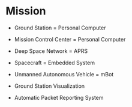 Mission
==

- Ground Station = Personal Computer
- Mission Control Center = Personal Computer
- Deep Space Network = APRS
- Spacecraft = Embedded System
- Unmanned Autonomous Vehicle = mBot

- Ground Station Visualization
- Automatic Packet Reporting System
